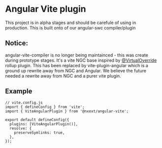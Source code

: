 # Angular Vite plugin

This project is in alpha stages and should be carefule of using in production. This is built onto of our angular-swc compiler/plugin

## Notice: 
angular-vite-compiler is no longer being maintainced - this was create during prototype stages. It's a vite NGC base inspired by [@VirtualOverride](https://twitter.com/VirtualOverride) rollup plugin. This has been replaced by vite-plugin-angular which is a ground up rewrite away from NGC and Angular. We believe the future needed a rewrite away from NGC and a purer vite plugin.   

## Example

```
// vite.config.js
import { defineConfig } from 'vite';
import { ViteAngularPlugin } from '@nxext/angular-vite';

export default defineConfig({
  plugins: [ViteAngularPlugin()],
  resolve: {
    preserveSymlinks: true,
  },
});

```
